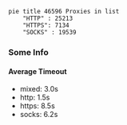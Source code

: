 
```mermaid
pie title 46596 Proxies in list
    "HTTP" : 25213
    "HTTPS": 7134
    "SOCKS" : 19539
```

### Some Info
#### Average Timeout

- mixed: 3.0s
- http: 1.5s
- https: 8.5s
- socks: 6.2s